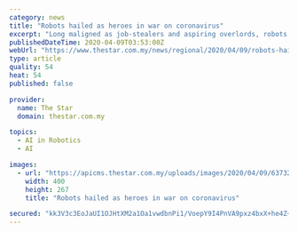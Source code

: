 ```yaml
---
category: news
title: "Robots hailed as heroes in war on coronavirus"
excerpt: "Long maligned as job-stealers and aspiring overlords, robots are being increasingly relied on as fast, efficient, contagion-proof champions in the war against the deadly coronavirus."
publishedDateTime: 2020-04-09T03:53:00Z
webUrl: "https://www.thestar.com.my/news/regional/2020/04/09/robots-hailed-as-heroes-in-war-on-coronavirus"
type: article
quality: 54
heat: 54
published: false

provider:
  name: The Star
  domain: thestar.com.my

topics:
  - AI in Robotics
  - AI

images:
  - url: "https://apicms.thestar.com.my/uploads/images/2020/04/09/637323.jpg"
    width: 400
    height: 267
    title: "Robots hailed as heroes in war on coronavirus"

secured: "kk3V3c3EoJaUI1OJHtXM2a1Oa1vwdbnPi1/VoepY9I4PnVA9pxz4bxX+he4Z+8mAPPY2v/2c9SobjlNCgv3jfJcQo7Sk2QtKNih8hZ8NnEomBqVDvxf3VM09uhSKfk/yye6vjvAZO9M4Z04tcHlu718q0XVoIVjlZqSd3XmDAGfV54NSUmZvlGW1ggQEuUYAN+JR3rEsbTCsJ9DtKjoxKizJ1Q3PSAty6AX48D9pyn2jmZs9/ERTl7fPkBDDDb+/khXiVqb6EkIlrqod0W6hZVTsoDsUMW4z5+IXWufwudz0uzyvDGsqAkYkIYwp3z8r;hVl3jpPj45EvTU2ntCL01Q=="
---
```


